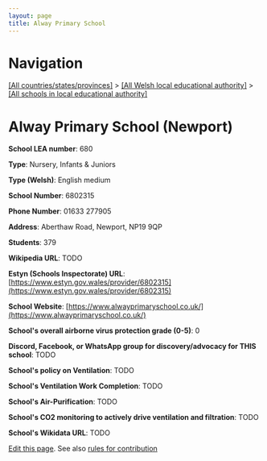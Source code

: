 ```yaml
---
layout: page
title: Alway Primary School
---
```

# Navigation

[[All countries/states/provinces]](../../..) > [[All Welsh local educational authority]](../..) > [[All schools in local educational authority]](..)

# Alway Primary School (Newport)

**School LEA number**: 680

**Type**: Nursery, Infants & Juniors

**Type (Welsh)**: English medium

**School Number**: 6802315

**Phone Number**: 01633 277905

**Address**: Aberthaw Road, Newport, NP19 9QP

**Students**: 379

**Wikipedia URL**: TODO

**Estyn (Schools Inspectorate) URL**: [https://www.estyn.gov.wales/provider/6802315](https://www.estyn.gov.wales/provider/6802315)

**School Website**: [https://www.alwayprimaryschool.co.uk/](https://www.alwayprimaryschool.co.uk/)

**School's overall airborne virus protection grade (0-5)**: 0

**Discord, Facebook, or WhatsApp group for discovery/advocacy for THIS school**: TODO

**School's policy on Ventilation**: TODO

**School's Ventilation Work Completion**: TODO

**School's Air-Purification**: TODO

**School's CO2 monitoring to actively drive ventilation and filtration**: TODO

**School's Wikidata URL**: TODO




[Edit this page](https://github.com/ventilate-schools/Wales/edit/prif/./Newport/Alway_Primary_School.md). See also [rules for contribution](../../../contribution-rules/)